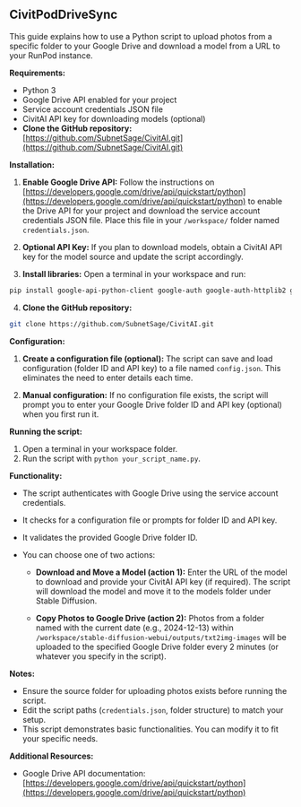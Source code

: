 ## CivitPodDriveSync

This guide explains how to use a Python script to upload photos from a specific folder to your Google Drive and download a model from a URL to your RunPod instance.

**Requirements:**

* Python 3
* Google Drive API enabled for your project
* Service account credentials JSON file
* CivitAI API key for downloading models (optional)
* **Clone the GitHub repository:** [https://github.com/SubnetSage/CivitAI.git](https://github.com/SubnetSage/CivitAI.git)

**Installation:**

1. **Enable Google Drive API:** Follow the instructions on [https://developers.google.com/drive/api/quickstart/python](https://developers.google.com/drive/api/quickstart/python) to enable the Drive API for your project and download the service account credentials JSON file. Place this file in your `/workspace/` folder named `credentials.json`.

2. **Optional API Key:** If you plan to download models, obtain a CivitAI API key for the model source and update the script accordingly.

3. **Install libraries:** Open a terminal in your workspace and run:

```bash
pip install google-api-python-client google-auth google-auth-httplib2 google-auth-oauthlib
```

4. **Clone the GitHub repository:**

```bash
git clone https://github.com/SubnetSage/CivitAI.git
```

**Configuration:**

1. **Create a configuration file (optional):** The script can save and load configuration (folder ID and API key) to a file named `config.json`. This eliminates the need to enter details each time.

2. **Manual configuration:** If no configuration file exists, the script will prompt you to enter your Google Drive folder ID and API key (optional) when you first run it.

**Running the script:**

1. Open a terminal in your workspace folder.
2. Run the script with `python your_script_name.py`.

**Functionality:**

* The script authenticates with Google Drive using the service account credentials.
* It checks for a configuration file or prompts for folder ID and API key.
* It validates the provided Google Drive folder ID.
* You can choose one of two actions:

    * **Download and Move a Model (action 1):** Enter the URL of the model to download and provide your CivitAI API key (if required). The script will download the model and move it to the models folder under Stable Diffusion.

    * **Copy Photos to Google Drive (action 2):** Photos from a folder named with the current date (e.g., 2024-12-13) within `/workspace/stable-diffusion-webui/outputs/txt2img-images` will be uploaded to the specified Google Drive folder every 2 minutes (or whatever you specify in the script).

**Notes:**

* Ensure the source folder for uploading photos exists before running the script.
* Edit the script paths (`credentials.json`, folder structure) to match your setup.
* This script demonstrates basic functionalities. You can modify it to fit your specific needs.

**Additional Resources:**

* Google Drive API documentation: [https://developers.google.com/drive/api/quickstart/python](https://developers.google.com/drive/api/quickstart/python)
